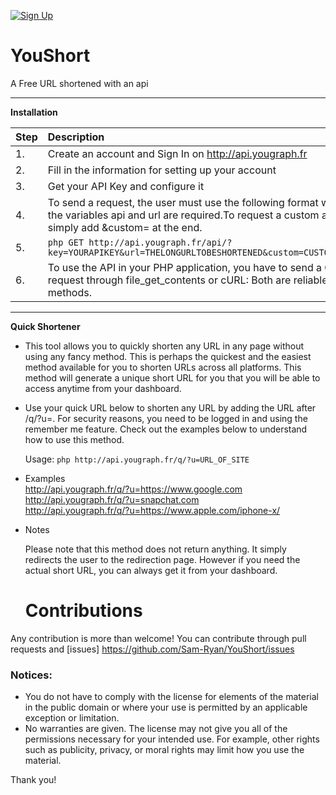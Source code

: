 [![Sign Up](https://img.shields.io/github/downloads/Sam-Ryan/Scylla/total.svg)](http://api.yougraph.fr)

# YouShort
A Free URL shortened with an api


------
<b>Installation</b>

| Step | Description |
| :--- | :--- |
| 1. |Create an account and Sign In on http://api.yougraph.fr |
| 2. | Fill in the information for setting up your account |
| 3. |  Get your API Key and configure it |
| 4. |To send a request, the user must use the following format where the variables api and url are required.To request a custom alias, simply    add &custom= at the end. |
| 5. |   ```php GET http://api.yougraph.fr/api/?key=YOURAPIKEY&url=THELONGURLTOBESHORTENED&custom=CUSTOMALIAS ``` |
| 6. | To use the API in your PHP application, you have to send a GET request through file_get_contents or cURL: Both are reliable methods. |

------

<b> Quick Shortener</b>

* This tool allows you to quickly shorten any URL in any page without using any fancy method. This is perhaps the quickest and the easiest method available for you to shorten URLs across all platforms. This method will generate a unique short URL for you that you will be able to access anytime from your dashboard.
* Use your quick URL below to shorten any URL by adding the URL after /q/?u=. For security reasons, you need to be logged in and using the remember me feature. Check out the examples below to understand how to use this method.

   Usage:  ```php http://api.yougraph.fr/q/?u=URL_OF_SITE ```

* Examples </br>
  http://api.yougraph.fr/q/?u=https://www.google.com </br>
  http://api.yougraph.fr/q/?u=snapchat.com </br>
  http://api.yougraph.fr/q/?u=https://www.apple.com/iphone-x/

* Notes

  Please note that this method does not return anything. It simply redirects the user to the redirection page. However if you need the        actual short URL, you can always get it from your dashboard.
  
  # Contributions
Any contribution is more than welcome! You can contribute through pull requests and [issues] https://github.com/Sam-Ryan/YouShort/issues
  
  ### Notices:

- You do not have to comply with the license for elements of the material in the public domain or where your use is permitted by an applicable exception or limitation.
- No warranties are given. The license may not give you all of the permissions necessary for your intended use. For example, other rights such as publicity, privacy, or moral rights may limit how you use the material.

Thank you!
